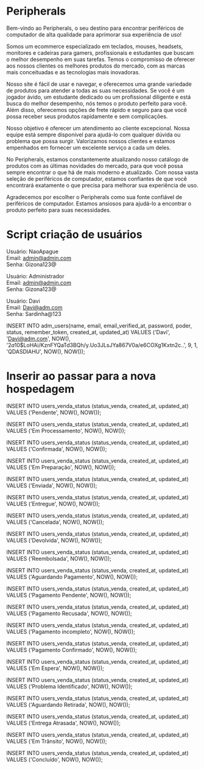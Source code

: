 # Peripherals 

Bem-vindo ao Peripherals, o seu destino para encontrar periféricos de computador de alta qualidade para aprimorar sua experiência de uso!

Somos um ecommerce especializado em teclados, mouses, headsets, monitores e cadeiras para gamers, profissionais e estudantes que buscam o melhor desempenho em suas tarefas. Temos o compromisso de oferecer aos nossos clientes os melhores produtos do mercado, com as marcas mais conceituadas e as tecnologias mais inovadoras.

Nosso site é fácil de usar e navegar, e oferecemos uma grande variedade de produtos para atender a todas as suas necessidades. Se você é um jogador ávido, um estudante dedicado ou um profissional diligente e está busca do melhor desempenho, nós temos o produto perfeito para você. Além disso, oferecemos opções de frete rápido e seguro para que você possa receber seus produtos rapidamente e sem complicações.

Nosso objetivo é oferecer um atendimento ao cliente excepcional. Nossa equipe está sempre disponível para ajudá-lo com qualquer dúvida ou problema que possa surgir. Valorizamos nossos clientes e estamos empenhados em fornecer um excelente serviço a cada um deles.

No Peripherals, estamos constantemente atualizando nosso catálogo de produtos com as últimas novidades do mercado, para que você possa sempre encontrar o que há de mais moderno e atualizado. Com nossa vasta seleção de periféricos de computador, estamos confiantes de que você encontrará exatamente o que precisa para melhorar sua experiência de uso.

Agradecemos por escolher o Peripherals como sua fonte confiável de periféricos de computador. Estamos ansiosos para ajudá-lo a encontrar o produto perfeito para suas necessidades.


# Script criação de usuários

Usuário: NaoApague <br>
Email: admin@admin.com <br>
Senha: Gizona123@ <br>

Usuário: Administrador <br>
Email: admin@admin.com <br>
Senha: Gizona123@ <br>

Usuário: Davi <br>
Email: Davi@adm.com <br>
Senha: Sardinha@123 <br>

INSERT INTO adm_users(name, email, email_verified_at, password, poder, status, remember_token, created_at, updated_at) VALUES ('Davi', 'Davi@adm.com', NOW(), '$2a$10$LoHAi/KznFYQaTd3BQh/y.Uo3JLsJYa867V0a/e6COXg1Kxtn2c..', 9, 1, 'QDASDIAHU', NOW(), NOW()); 

# Inserir ao passar para a nova hospedagem

INSERT INTO users_venda_status (status_venda, created_at, updated_at)
VALUES ('Pendente', NOW(), NOW());

INSERT INTO users_venda_status (status_venda, created_at, updated_at)
VALUES ('Em Processamento', NOW(), NOW());

INSERT INTO users_venda_status (status_venda, created_at, updated_at)
VALUES ('Confirmada', NOW(), NOW());

INSERT INTO users_venda_status (status_venda, created_at, updated_at)
VALUES ('Em Preparação', NOW(), NOW());

INSERT INTO users_venda_status (status_venda, created_at, updated_at)
VALUES ('Enviada', NOW(), NOW());

INSERT INTO users_venda_status (status_venda, created_at, updated_at)
VALUES ('Entregue', NOW(), NOW());

INSERT INTO users_venda_status (status_venda, created_at, updated_at)
VALUES ('Cancelada', NOW(), NOW());

INSERT INTO users_venda_status (status_venda, created_at, updated_at)
VALUES ('Devolvida', NOW(), NOW());

INSERT INTO users_venda_status (status_venda, created_at, updated_at)
VALUES ('Reembolsada', NOW(), NOW());

INSERT INTO users_venda_status (status_venda, created_at, updated_at)
VALUES ('Aguardando Pagamento', NOW(), NOW());

INSERT INTO users_venda_status (status_venda, created_at, updated_at)
VALUES ('Pagamento Pendente', NOW(), NOW());

INSERT INTO users_venda_status (status_venda, created_at, updated_at)
VALUES ('Pagamento Recusada', NOW(), NOW());

INSERT INTO users_venda_status (status_venda, created_at, updated_at)
VALUES ('Pagamento incompleto', NOW(), NOW());

INSERT INTO users_venda_status (status_venda, created_at, updated_at)
VALUES ('Pagamento Confirmado', NOW(), NOW());

INSERT INTO users_venda_status (status_venda, created_at, updated_at)
VALUES ('Em Espera', NOW(), NOW());

INSERT INTO users_venda_status (status_venda, created_at, updated_at)
VALUES ('Problema Identificado', NOW(), NOW());

INSERT INTO users_venda_status (status_venda, created_at, updated_at)
VALUES ('Aguardando Retirada', NOW(), NOW());

INSERT INTO users_venda_status (status_venda, created_at, updated_at)
VALUES ('Entrega Atrasada', NOW(), NOW());

INSERT INTO users_venda_status (status_venda, created_at, updated_at)
VALUES ('Em Trânsito', NOW(), NOW());

INSERT INTO users_venda_status (status_venda, created_at, updated_at)
VALUES ('Concluído', NOW(), NOW());
